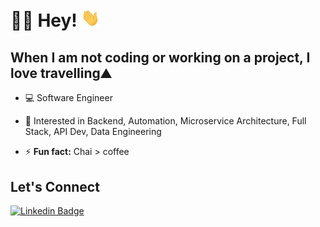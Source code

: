 # :man_technologist: Hey! <img src="https://github.com/mua2010/mua2010/blob/main/wave.gif" width="30px">

## When I am not coding or working on a project, I love travelling⛰️

- 💻 Software Engineer 

- 🌱 Interested in Backend, Automation, Microservice Architecture, Full Stack, API Dev, Data Engineering

- ⚡ **Fun fact:** Chai > coffee

## Let's Connect
[![Linkedin Badge](https://img.shields.io/badge/-mua2010-blue?style=flat-square&logo=Linkedin&logoColor=white&link=https://www.linkedin.com/in/mua2010/)](https://www.linkedin.com/in/mua2010/)
